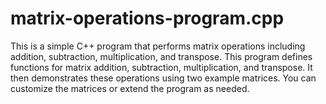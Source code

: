 # matrix-operations-program.cpp
This is a simple C++ program that performs matrix operations including addition, subtraction, multiplication, and transpose.
This program defines functions for matrix addition, subtraction, multiplication, and transpose. It then demonstrates these operations using two example matrices. You can customize the matrices or extend the program as needed.
